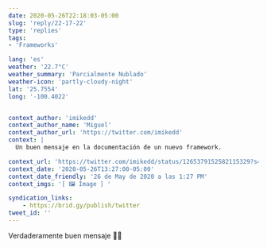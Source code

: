 ```yaml
---
date: 2020-05-26T22:18:03-05:00
slug: 'reply/22-17-22'
type: 'replies'
tags:
- 'Frameworks'

lang: 'es'
weather: '22.7°C'
weather_summary: 'Parcialmente Nublado'
weather-icon: 'partly-cloudy-night'
lat: '25.7554'
long: '-100.4022'


context_author: 'imikedd'
context_author_name: 'Miguel'
context_author_url: 'https://twitter.com/imikedd'
context: |
  Un buen mensaje en la documentación de un nuevo framework.‪

context_url: 'https://twitter.com/imikedd/status/1265379152582115329?s=12'
context_date: '2020-05-26T13:27:00-05:00'
context_date_friendly: '26 de May de 2020 a las 1:27 PM'
context_imgs: '[ 🖼 Image ] '

syndication_links:
    - https://brid.gy/publish/twitter
tweet_id: ''
---
```

Verdaderamente buen mensaje 🙌🏼 